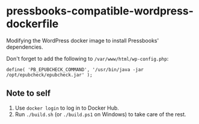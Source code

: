 # pressbooks-compatible-wordpress-dockerfile

Modifying the WordPress docker image to install Pressbooks' dependencies.

Don't forget to add the following to `/var/www/html/wp-config.php`:

```
define( 'PB_EPUBCHECK_COMMAND', '/usr/bin/java -jar /opt/epubcheck/epubcheck.jar' );
```

## Note to self

1. Use `docker login` to log in to Docker Hub.
2. Run `./build.sh` (or `./build.ps1` on Windows) to take care of the rest.
